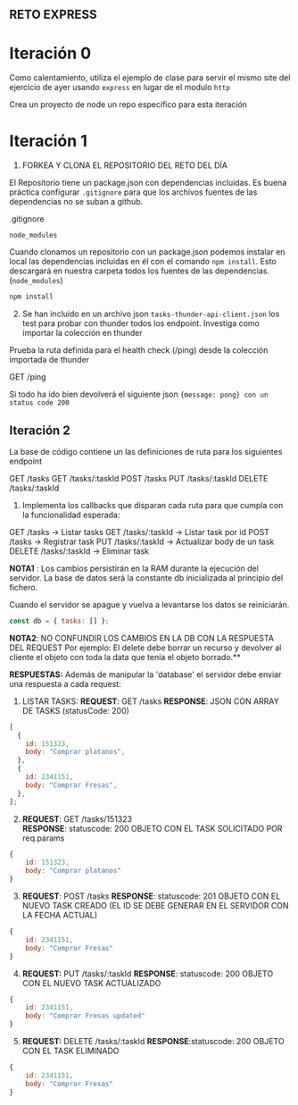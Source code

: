 ## RETO EXPRESS

# Iteración 0

Como calentamiento, utiliza el ejemplo de clase para servir el mismo site del ejercicio de ayer usando `express` en lugar de el modulo `http`

Crea un proyecto de node un repo especifico para esta iteración

# Iteración 1

1. FORKEA Y CLONA EL REPOSITORIO DEL RETO DEL DÍA

El Repositorio tiene un package.json con dependencias incluidas. Es buena práctica configurar `.gitignore` para que los archivos fuentes de las dependencias no se suban a github.

.gitignore

```
node_modules
```

Cuando clonamos un repositorio con un package.json podemos instalar en local las dependencias incluidas en él con el comando `npm install`. Esto descargará en nuestra carpeta todos los fuentes de las dependencias. (`node_modules`)

```bash
npm install
```

2. Se han incluido en un archivo json `tasks-thunder-api-client.json` los test para probar con thunder todos los endpoint. Investiga como importar la colección en thunder

Prueba la ruta definida para el health check (/ping) desde la colección importada de thunder

GET /ping

Si todo ha ido bien devolverá el siguiente json `{message: pong} con un status code 200`

## Iteración 2

La base de código contiene un las definiciones de ruta para los siguientes endpoint

GET /tasks
GET /tasks/:taskId
POST /tasks
PUT /tasks/:taskId
DELETE /tasks/:taskId

1.  Implementa los callbacks que disparan cada ruta para que cumpla con la funcionalidad esperada:

GET /tasks -> Listar tasks
GET /tasks/:taskId -> Listar task por id
POST /tasks -> Registrar task
PUT /tasks/:taskId -> Actualizar body de un task
DELETE /tasks/:taskId -> Eliminar task

**NOTA1** : Los cambios persistirán en la RAM durante la ejecución del servidor. La base de datos será la constante db inicializada al principio del fichero.

Cuando el servidor se apague y vuelva a levantarse los datos se reiniciarán.

```javascript
const db = { tasks: [] };
```

**NOTA2**:
NO CONFUNDIR LOS CAMBIOS EN LA DB CON LA RESPUESTA DEL REQUEST
Por ejemplo: El delete debe borrar un recurso y devolver al cliente el objeto con toda la data que tenía el objeto borrado.\*\*

**RESPUESTAS:** Además de manipular la 'database' el servidor debe enviar una respuesta a cada request:

1. LISTAR TASKS:
   **REQUEST**: GET /tasks
   **RESPONSE**: JSON CON ARRAY DE TASKS (statusCode: 200)

```javascript
[
  {
    id: 151323,
    body: "Comprar platanos",
  },
  {
    id: 2341151,
    body: "Comprar Fresas",
  },
];
```

2.  **REQUEST**: GET /tasks/151323  
    **RESPONSE**: statuscode: 200
    OBJETO CON EL TASK SOLICITADO POR req.params

```javascript
{
	id: 151323,
	body: "Comprar platanos"
}
```

3.  **REQUEST**: POST /tasks
    **RESPONSE**: statuscode: 201
    OBJETO CON EL NUEVO TASK CREADO (EL ID SE DEBE GENERAR EN EL SERVIDOR CON LA FECHA ACTUAL)

```javascript
{
	id: 2341151,
	body: "Comprar Fresas"
}
```

4.  **REQUEST:** PUT /tasks/:taskId
    **RESPONSE**: statuscode: 200
    OBJETO CON EL NUEVO TASK ACTUALIZADO

```javascript
{
	id: 2341151,
	body: "Comprar Fresas updated"
}
```

5.  **REQUEST:** DELETE /tasks/:taskId
    **RESPONSE**:statuscode: 200
    OBJETO CON EL TASK ELIMINADO

```javascript
{
	id: 2341151,
	body: "Comprar Fresas"
}
```
